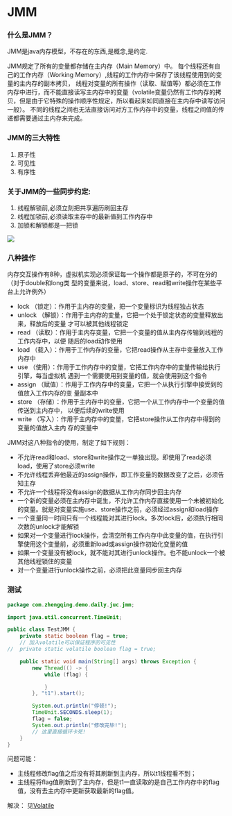 # JMM

### 什么是JMM？

JMM是java内存模型，不存在的东西,是概念,是约定.

JMM规定了所有的变量都存储在主内存（Main Memory）中。
每个线程还有自己的工作内存（Working Memory）,线程的工作内存中保存了该线程使用到的变量的主内存的副本拷贝，
线程对变量的所有操作（读取、赋值等）都必须在工作内存中进行，而不能直接读写主内存中的变量（volatile变量仍然有工作内存的拷贝，但是由于它特殊的操作顺序性规定，所以看起来如同直接在主内存中读写访问一般）。
不同的线程之间也无法直接访问对方工作内存中的变量，线程之间值的传递都需要通过主内存来完成。

### JMM的三大特性

1. 原子性
2. 可见性
3. 有序性

### 关于JMM的一些同步约定:

1. 线程解锁前,必须立刻把共享遍历刷回主存
2. 线程加锁前,必须读取主存中的最新值到工作内存中
3. 加锁和解锁都是一把锁

![](images/JMM.png)

### 八种操作

内存交互操作有8种，虚拟机实现必须保证每一个操作都是原子的，不可在分的（对于double和long类
型的变量来说，load、store、read和write操作在某些平台上允许例外）

- lock （锁定）：作用于主内存的变量，把一个变量标识为线程独占状态
- unlock （解锁）：作用于主内存的变量，它把一个处于锁定状态的变量释放出来，释放后的变量
  才可以被其他线程锁定
- read （读取）：作用于主内存变量，它把一个变量的值从主内存传输到线程的工作内存中，以便
  随后的load动作使用
- load （载入）：作用于工作内存的变量，它把read操作从主存中变量放入工作内存中
- use （使用）：作用于工作内存中的变量，它把工作内存中的变量传输给执行引擎，每当虚拟机
  遇到一个需要使用到变量的值，就会使用到这个指令
- assign （赋值）：作用于工作内存中的变量，它把一个从执行引擎中接受到的值放入工作内存的变
  量副本中
- store （存储）：作用于主内存中的变量，它把一个从工作内存中一个变量的值传送到主内存中，
  以便后续的write使用
- write （写入）：作用于主内存中的变量，它把store操作从工作内存中得到的变量的值放入主内
  存的变量中

JMM对这八种指令的使用，制定了如下规则：

- 不允许read和load、store和write操作之一单独出现。即使用了read必须load，使用了store必须write
- 不允许线程丢弃他最近的assign操作，即工作变量的数据改变了之后，必须告知主存
- 不允许一个线程将没有assign的数据从工作内存同步回主内存
- 一个新的变量必须在主内存中诞生，不允许工作内存直接使用一个未被初始化的变量。就是对变量实施use、store操作之前，必须经过assign和load操作
- 一个变量同一时间只有一个线程能对其进行lock。多次lock后，必须执行相同次数的unlock才能解锁
- 如果对一个变量进行lock操作，会清空所有工作内存中此变量的值，在执行引擎使用这个变量前，必须重新load或assign操作初始化变量的值
- 如果一个变量没有被lock，就不能对其进行unlock操作。也不能unlock一个被其他线程锁住的变量
- 对一个变量进行unlock操作之前，必须把此变量同步回主内存

### 测试

```java
package com.zhengqing.demo.daily.juc.jmm;

import java.util.concurrent.TimeUnit;

public class TestJMM {
    private static boolean flag = true;
    // 加入volatile可以保证程序的可见性
//  private static volatile boolean flag = true;

    public static void main(String[] args) throws Exception {
        new Thread(() -> {
            while (flag) {

            }
        }, "t1").start();

        System.out.println("停顿!");
        TimeUnit.SECONDS.sleep(1);
        flag = false;
        System.out.println("修改完毕!");
        // 这里直接循环卡死!
    }
}
```

问题可能：

- 主线程修改flag值之后没有将其刷新到主内存，所以t1线程看不到；
- 主线程将flag值刷新到了主内存，但是t1一直读取的是自己工作内存中的flag值，没有去主内存中更新获取最新的flag值。

解决： 见[Volatile](./15-Volatile.md)

